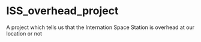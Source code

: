 # ISS_overhead_project
A project which tells us that the Internation Space Station is overhead at our location or not

